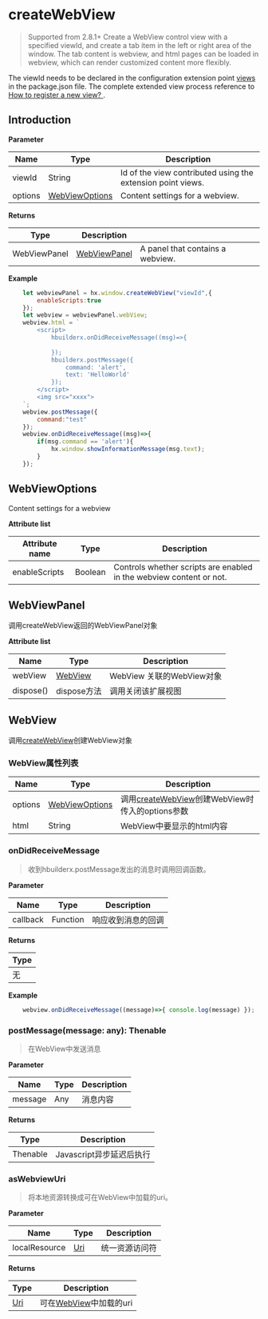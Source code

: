 # createWebView

> Supported from 2.8.1+
Create a WebView control view with a specified viewId, and create a tab item in the left or right area of the window. The tab content is webview, and html pages can be loaded in webview, which can render customized content more flexibly.

The viewId needs to be declared in the configuration extension point [views](/ExtensionDocs/ContributionPoints/README.md#views) in the package.json file.  The complete extended view process reference to <a href="/ExtensionTutorial/views?id=webview" target="_blank"> How to register a new view? </a>.

## Introduction

**Parameter**

|Name		|Type															|Description																|
|--			|--																|--																					|
|viewId	|String														|Id of the view contributed using the extension point views.|
|options|[WebViewOptions](#WebViewOptions)|Content settings for a webview.																|

**Returns**

|Type|Description							|					|
|--				|--								| --				|
|WebViewPanel	|[WebViewPanel](#WebViewPanel)	|A panel that contains a webview.	|

**Example**
```Javascript
    let webviewPanel = hx.window.createWebView("viewId",{
        enableScripts:true
    });
    let webview = webviewPanel.webView;
    webview.html = `
        <script>
            hbuilderx.onDidReceiveMessage((msg)=>{
                
            });
            hbuilderx.postMessage({
                command: 'alert',
                text: 'HelloWorld'
            });
        </script>
        <img src="xxxx">
    `;
    webview.postMessage({
        command:"test"
    });
    webview.onDidReceiveMessage((msg)=>{
        if(msg.command == 'alert'){
            hx.window.showInformationMessage(msg.text);
        }
    });
```

## WebViewOptions

Content settings for a webview

**Attribute list**

|Attribute name				|Type								|Description															|
|--					|--										|--																|
|enableScripts 	|Boolean								|Controls whether scripts are enabled in the webview content or not.	|


## WebViewPanel

调用createWebView返回的WebViewPanel对象

**Attribute list**

|Name	|Type	|Description				|
|--			|--			|--			|
|webView	|[WebView](#WebView)	|WebView 关联的WebView对象|
|dispose()  |dispose方法  |调用关闭该扩展视图    |


## WebView

调用[createWebView](#createWebView)创建WebView对象

### WebView属性列表

|Name	|Type	|Description				|
|--			|--			|--			|
|options	|[WebViewOptions](#WebViewOptions)	|调用[createWebView](#createWebView)创建WebView时传入的options参数|
|html |     String | WebView中要显示的html内容 |

### onDidReceiveMessage

> 收到hbuilderx.postMessage发出的消息时调用回调函数。

**Parameter**

|Name	|Type	|Description		|
|--			|--																	|--			|
|callback	|Function	|响应收到消息的回调|

**Returns**

|Type	|
|--	|
|无 | 

**Example**
``` javascript
    webview.onDidReceiveMessage((message)=>{ console.log(message) });
```


### postMessage(message: any): Thenable

> 在WebView中发送消息

**Parameter**

|Name	|Type	|Description		|
|--			|--	|--			|
|message	|Any	| 消息内容|

**Returns**

|Type	|Description	|
|--			|--		|
|Thenable| Javascript异步延迟后执行|


### asWebviewUri

> 将本地资源转换成可在WebView中加载的uri。

**Parameter**

|Name	|Type	|Description		|
|--			|--																	|--			|
|localResource	|[Uri](/ExtensionDocs/Api/other/Uri)	|统一资源访问符|

**Returns**

|Type	|Description	|
|--			|--		|
|[Uri](/ExtensionDocs/Api/other/Uri)|可在[WebView](#WebView)中加载的uri|
